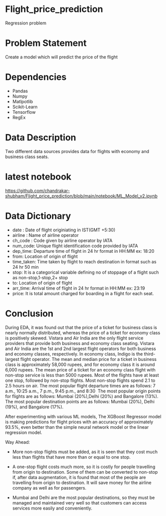 # Flight_price_prediction
Regression problem

# Problem Statement
Create a model which will predict the price of the flight

# Dependencies
- Pandas
- Numpy
- Matlpotlib
- Scikit-Learn
- Tensorflow
- RegEx

# Data Description
Two different data sources provides data for flights with economy and business class seats.

# latest notebook
https://github.com/chandrakar-shubham/Flight_price_prediction/blob/main/notebook/ML_Model_v2.ipynb

# Data Dictionary

- date : Date of flight originiating in IST(GMT +5:30)
- airline : Name of airline operator
- ch_code : Code given by airline operator by IATA
- num_code: Unique flight identification code provided by IATA
- dep_time: Departure time of flight in 24 hr format in HH:MM ex: 18:20
- from: Location of origin of flight
- time_taken: Time taken by flight to reach destination in format such as 24 hr 50 min
- stop: It is a categorical variable defining no of stoppage of a flight such as non-stop,1-stop,2+ stop
- to: Location of origin of flight
- arr_time: Arrival time of flight in 24 hr format in HH:MM ex: 23:19
- price: It is total amount charged for boarding in a flight for each seat.

# Conclusion

During EDA, it was found out that the price of a ticket for business class is nearly normally distributed, whereas the price of a ticket for economy class is positively skewed. Vistara and Air India are the only flight service providers that provide both business and economy class seating. Vistara and Air India are the 1st and 2nd largest flight operators for both business and economy classes, respectively. In economy class, Indigo is the third-largest flight operator. The mean and median price for a ticket in business class is approximately 58,000 rupees, and for economy class it is around 6,000 rupees. The mean price of a ticket for an economy class flight with non-stop service is less than 5000 rupees. Most of the flights have at least one stop, followed by non-stop flights. Most non-stop flights spend 2.1 to 2.5 hours on air. The most popular flight departure times are as follows: 7 a.m., 10:25 a.m., 7 p.m., 9:45 p.m., and 8:30  The most popular origin points for flights are as follows: Mumbai (20%),Delhi (20%) and Bangalore (13%). The most popular destination points are as follows: Mumbai (20%), Delhi (19%), and Bangalore (17%).

After experimenting with various ML models, The XGBoost Regressor model is making predictions for flight prices with an accuracy of approximately 93.5%, even better than the simple neural network model or the linear regression model.

Way Ahead:

- More non-stop flights must be added, as it is seen that they cost much less than flights that have more than or equal to one stop.

- A one-stop flight costs much more, so it is costly for people travelling from origin to destination. Some of them can be converted to non-stop if, after data augmentation, it is found that most of the people are travelling from origin to destination. It will save money for the airline company as well as for passengers.

- Mumbai and Delhi are the most popular destinations, so they must be managed and maintained very well so that customers can access services more easily and conveniently.


